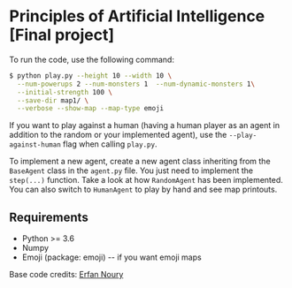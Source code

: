 # Principles of Artificial Intelligence \[Final project\]

To run the code, use the following command:
```bash
$ python play.py --height 10 --width 10 \
  --num-powerups 2 --num-monsters 1  --num-dynamic-monsters 1\
  --initial-strength 100 \
  --save-dir map1/ \
  --verbose --show-map --map-type emoji
```

If you want to play against a human (having a human player as an agent in addition to the random or your implemented agent), use the `--play-against-human` flag when calling `play.py`.

To implement a new agent, create a new agent class inheriting from the `BaseAgent` class in the `agent.py` file. You just need to implement the `step(...)` function. Take a look at how `RandomAgent` has been implemented. You can also switch to `HumanAgent` to play by hand and see map printouts.

## Requirements
* Python >= 3.6
* Numpy
* Emoji (package: emoji) -- if you want emoji maps


Base code credits: [Erfan Noury](https://github.com/erfannoury)
